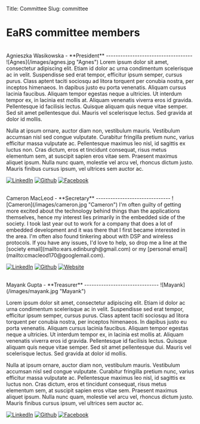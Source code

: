 Title: Committee
Slug: committee

EaRS committee members
======================

<br>
Agnieszka Wasikowska - **President**
------------------------------------
![Agnes](/images/agnes.jpg "Agnes")
Lorem ipsum dolor sit amet, consectetur adipiscing elit. Etiam id dolor ac urna condimentum scelerisque ac in velit. Suspendisse sed erat tempor, efficitur ipsum semper, cursus purus. Class aptent taciti sociosqu ad litora torquent per conubia nostra, per inceptos himenaeos. In dapibus justo eu porta venenatis. Aliquam cursus lacinia faucibus. Aliquam tempor egestas neque a ultricies. Ut interdum tempor ex, in lacinia est mollis at. Aliquam venenatis viverra eros id gravida. Pellentesque id facilisis lectus. Quisque aliquam quis neque vitae semper. Sed sit amet pellentesque dui. Mauris vel scelerisque lectus. Sed gravida at dolor id mollis.

Nulla at ipsum ornare, auctor diam non, vestibulum mauris. Vestibulum accumsan nisl sed congue vulputate. Curabitur fringilla pretium nunc, varius efficitur massa vulputate ac. Pellentesque maximus leo nisl, id sagittis ex luctus non. Cras dictum, eros et tincidunt consequat, risus metus elementum sem, at suscipit sapien eros vitae sem. Praesent maximus aliquet ipsum. Nulla nunc quam, molestie vel arcu vel, rhoncus dictum justo. Mauris finibus cursus ipsum, vel ultrices sem auctor ac.

<a href="https://linkedin.com"><img class="icon" src="/theme/images/icons/linkedin-s.png" alt="LinkedIn"></img></a>
<a href="https://github.com"><img class="icon" src="/theme/images/icons/github-s.png" alt="Github"></img></a>
<a href="https://facebook.com"><img class="icon" src="/theme/images/icons/facebook-s.png" alt="Facebook"></img></a>

<br>
Cameron MacLeod - **Secretary**
-------------------------------
![Cameron](/images/cameron.jpg "Cameron")
I'm often guilty of getting more excited about the technology behind things than the applications themselves, hence my interest lies primarily in the embedded side of the society. I took last year out to work for a company that does a lot of embedded development and it was there that I first became interested in the area. I'm often also found tinkering about with DSP and wireless protocols. If you have any issues, I'd love to help, so drop me a line at the [society email](mailto:ears.edinburgh@gmail.com) or my [personal email](mailto:cmacleod170@googlemail.com).

<a href="https://uk.linkedin.com/in/cameronjohnmacleod"><img class="icon" src="/theme/images/icons/linkedin-s.png" alt="LinkedIn"></img></a>
<a href="https://github.com/notexactlyawe"><img class="icon" src="/theme/images/icons/github-s.png" alt="Github"></img></a>
<a href="http://cameronmacleod.com"><img class="icon" src="/theme/images/icons/grid-world.png" alt="Website"></img></a>

<br>
Mayank Gupta - **Treasurer**
-------------------------------
![Mayank](/images/mayank.jpg "Mayank")

Lorem ipsum dolor sit amet, consectetur adipiscing elit. Etiam id dolor ac urna condimentum scelerisque ac in velit. Suspendisse sed erat tempor, efficitur ipsum semper, cursus purus. Class aptent taciti sociosqu ad litora torquent per conubia nostra, per inceptos himenaeos. In dapibus justo eu porta venenatis. Aliquam cursus lacinia faucibus. Aliquam tempor egestas neque a ultricies. Ut interdum tempor ex, in lacinia est mollis at. Aliquam venenatis viverra eros id gravida. Pellentesque id facilisis lectus. Quisque aliquam quis neque vitae semper. Sed sit amet pellentesque dui. Mauris vel scelerisque lectus. Sed gravida at dolor id mollis.

Nulla at ipsum ornare, auctor diam non, vestibulum mauris. Vestibulum accumsan nisl sed congue vulputate. Curabitur fringilla pretium nunc, varius efficitur massa vulputate ac. Pellentesque maximus leo nisl, id sagittis ex luctus non. Cras dictum, eros et tincidunt consequat, risus metus elementum sem, at suscipit sapien eros vitae sem. Praesent maximus aliquet ipsum. Nulla nunc quam, molestie vel arcu vel, rhoncus dictum justo. Mauris finibus cursus ipsum, vel ultrices sem auctor ac.

<a href="https://linkedin.com"><img class="icon" src="/theme/images/icons/linkedin-s.png" alt="LinkedIn"></img></a>
<a href="https://github.com"><img class="icon" src="/theme/images/icons/github-s.png" alt="Github"></img></a>
<a href="https://facebook.com"><img class="icon" src="/theme/images/icons/facebook-s.png" alt="Facebook"></img></a>
